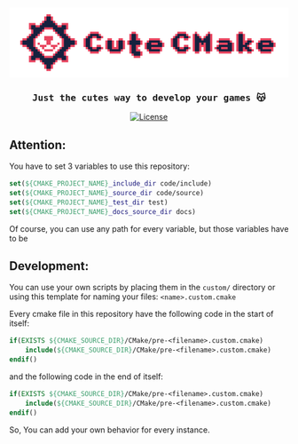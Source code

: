 <br/>
<p align="center">
	<img src="assets/CuteCMakeLogo.png" />
</p>

<div align="center">
<h3><tt>Just the <b>cutes</b> way to develop your games 😽</tt></h4>

[![License](https://img.shields.io/badge/license-MIT-blue.svg)](https://opensource.org/licenses/MIT)

</div>

## Attention:

You have to set 3 variables to use this repository:

```cmake
set(${CMAKE_PROJECT_NAME}_include_dir code/include)
set(${CMAKE_PROJECT_NAME}_source_dir code/source)
set(${CMAKE_PROJECT_NAME}_test_dir test)
set(${CMAKE_PROJECT_NAME}_docs_source_dir docs)
```

Of course, you can use any path for every variable, but those variables have to be

## Development:

You can use your own scripts by placing them in the `custom/` directory or using this template for
naming your files: `<name>.custom.cmake`

Every cmake file in this repository have the following code in the start of itself:

```cmake
if(EXISTS ${CMAKE_SOURCE_DIR}/CMake/pre-<filename>.custom.cmake)
	include(${CMAKE_SOURCE_DIR}/CMake/pre-<filename>.custom.cmake)
endif()
```

and the following code in the end of itself:

```cmake
if(EXISTS ${CMAKE_SOURCE_DIR}/CMake/pre-<filename>.custom.cmake)
	include(${CMAKE_SOURCE_DIR}/CMake/pre-<filename>.custom.cmake)
endif()
```

So, You can add your own behavior for every instance.
